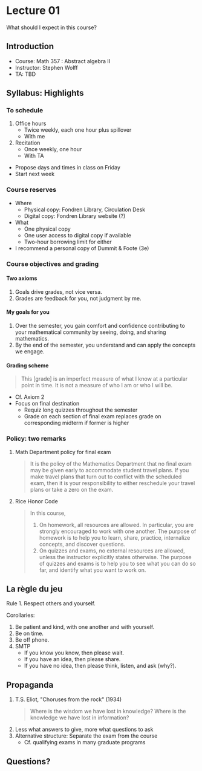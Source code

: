 # Lecture 01

What should I expect in this course?



## Introduction

- Course: Math 357 : Abstract algebra II
- Instructor: Stephen Wolff
- TA: TBD



## Syllabus: Highlights



### To schedule

1. Office hours
    - Twice weekly, each one hour plus spillover
    - With me
2. Recitation
    - Once weekly, one hour
    - With TA

- Propose days and times in class on Friday
- Start next week



### Course reserves

- Where
    - Physical copy: Fondren Library, Circulation Desk
    - Digital copy: Fondren Library website (?)
- What
    - One physical copy
    - One user access to digital copy if available
    - Two-hour borrowing limit for either
- I recommend a personal copy of Dummit & Foote (3e)



### Course objectives and grading

#### Two axioms

1. Goals drive grades, not vice versa.
2. Grades are feedback for you, not judgment by me.

#### My goals for you

1. Over the semester, you gain comfort and confidence contributing to your mathematical community by seeing, doing, and sharing mathematics.
2. By the end of the semester, you understand and can apply the concepts we engage.

#### Grading scheme

> This [grade] is an imperfect measure of what I know at a particular point in time. It is not a measure of who I am or who I will be.

- Cf. Axiom 2
- Focus on final destination
    - Requiz long quizzes throughout the semester
    - Grade on each section of final exam replaces grade on corresponding midterm if former is higher



### Policy: two remarks

1. Math Department policy for final exam
    > It is the policy of the Mathematics Department that no final exam may be given early to accommodate student travel plans. If you make travel plans that turn out to conflict with the scheduled exam, then it is your responsibility to either reschedule your travel plans or take a zero on the exam.
2. Rice Honor Code
    > In this course,
    >
    > 1. On homework, all resources are allowed. In particular, you are strongly encouraged to work with one another. The purpose of homework is to help you to learn, share, practice, internalize concepts, and discover questions.
    > 2. On quizzes and exams, no external resources are allowed, unless the instructor explicitly states otherwise. The purpose of quizzes and exams is to help you to see what you can do so far, and identify what you want to work on.



## La règle du jeu

Rule 1. Respect others and yourself.

Corollaries:

1. Be patient and kind, with one another and with yourself.
2. Be on time.
3. Be off phone.
4. SMTP
    - If you know you know, then please wait.
    - If you have an idea, then please share.
    - If you have no idea, then please think, listen, and ask (why?).



## Propaganda

1. T.S. Eliot, "Choruses from the rock" (1934)
    > Where is the wisdom we have lost in knowledge?
    > Where is the knowledge we have lost in information?
2. Less what answers to give, more what questions to ask
3. Alternative structure: Separate the exam from the course
    - Cf. qualifying exams in many graduate programs



## Questions?
